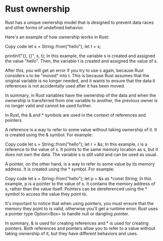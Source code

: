 # Rust ownership
Rust has a unique ownership model that is designed to prevent data races and other forms of undefined behavior.

Here's an example of how ownership works in Rust:

Copy code
let s = String::from("hello");
let t = s;

println!("{}, {}", s, t);
In this example, the variable s is created and assigned the value "hello". Then, the variable t is created and assigned the value of s.

After this, you will get an error if you try to use s again, because Rust considers s to be "moved" into t. This is because Rust assumes that the original variable is no longer needed, and it wants to ensure that the data it references is not accidentally used after it has been moved.

In summary, in Rust variables have the ownership of the data and when the ownership is transferred from one variable to another, the previous owner is no longer valid and cannot be used further.


In Rust, the & and * symbols are used in the context of references and pointers.

A reference is a way to refer to some value without taking ownership of it. It is created using the & symbol. For example:

Copy code
let s = String::from("hello");
let r = &s;
In this example, r is a reference to the value of s. It points to the same memory location as s, but it does not own the data. The variable s is still valid and can be used as usual.

A pointer, on the other hand, is a way to refer to some value by its memory address. It is created using the * symbol. For example:

Copy code
let s = String::from("hello");
let p = &s as *const String;
In this example, p is a pointer to the value of s. It contains the memory address of s, rather than the value itself. Pointers can be dereferenced using the * symbol to access the value they point to.

It's important to notice that when using pointers, you must ensure that the memory they point to is valid, otherwise you'll get a runtime error. Rust uses a pointer type Option<Box<T>> to handle null or dangling pointer.

In summary, & is used for creating references and * is used for creating pointers. Both references and pointers allow you to refer to a value without taking ownership of it, but they have different behaviors and uses.